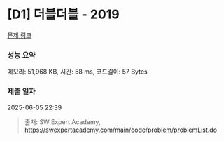 # [D1] 더블더블 - 2019 

[문제 링크](https://swexpertacademy.com/main/code/problem/problemDetail.do?contestProbId=AV5QDEX6AqwDFAUq) 

### 성능 요약

메모리: 51,968 KB, 시간: 58 ms, 코드길이: 57 Bytes

### 제출 일자

2025-06-05 22:39



> 출처: SW Expert Academy, https://swexpertacademy.com/main/code/problem/problemList.do